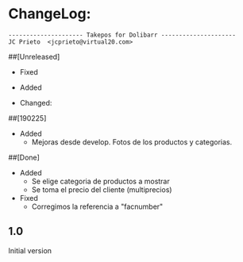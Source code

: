 # ChangeLog:
    --------------------- Takepos for Dolibarr ---------------------
    JC Prieto  <jcprieto@virtual20.com>

##[Unreleased]
* Fixed
    
* Added
    
* Changed:
    
##[190225]
* Added
    - Mejoras desde develop. Fotos de los productos y categorias. 
       
##[Done]
* Added
    - Se elige categoria de productos a mostrar
    - Se toma el precio del cliente (multiprecios)
* Fixed
    - Corregimos la referencia a "facnumber"
        

## 1.0
Initial version

